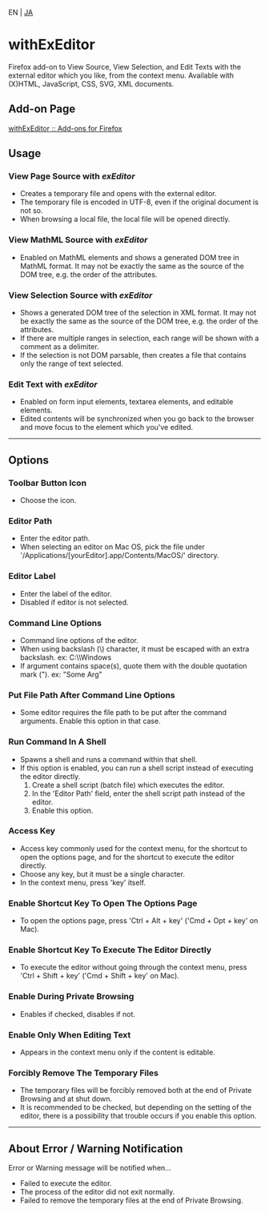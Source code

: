 EN | [JA](./README.ja.md)

# withExEditor
Firefox add-on to View Source, View Selection, and Edit Texts with the external editor which you like, from the context menu.
Available with (X)HTML, JavaScript, CSS, SVG, XML documents.

## Add-on Page
[withExEditor :: Add-ons for Firefox](https://addons.mozilla.org/addon/withexeditor/ "withExEditor :: Add-ons for Firefox")

## Usage

### View Page Source with *exEditor*
* Creates a temporary file and opens with the external editor.
* The temporary file is encoded in UTF-8, even if the original document is not so.
* When browsing a local file, the local file will be opened directly.

### View MathML Source with *exEditor*
* Enabled on MathML elements and shows a generated DOM tree in MathML format. It may not be exactly the same as the source of the DOM tree, e.g. the order of the attributes.

### View Selection Source with *exEditor*
* Shows a generated DOM tree of the selection in XML format. It may not be exactly the same as the source of the DOM tree, e.g. the order of the attributes.
* If there are multiple ranges in selection, each range will be shown with a comment as a delimiter.
* If the selection is not DOM parsable, then creates a file that contains only the range of text selected.

### Edit Text with *exEditor*
* Enabled on form input elements, textarea elements, and editable elements.
* Edited contents will be synchronized when you go back to the browser and move focus to the element which you've edited.

***

## Options

### Toolbar Button Icon
* Choose the icon.

### Editor Path
* Enter the editor path.
* When selecting an editor on Mac OS, pick the file under '/Applications/[yourEditor].app/Contents/MacOS/' directory.

### Editor Label
* Enter the label of the editor.
* Disabled if editor is not selected.

### Command Line Options
* Command line options of the editor.
* When using backslash (\\) character, it must be escaped with an extra backslash. ex: C:\\\\Windows
* If argument contains space(s), quote them with the double quotation mark ("). ex: "Some Arg"

### Put File Path After Command Line Options
* Some editor requires the file path to be put after the command arguments. Enable this option in that case.

### Run Command In A Shell
* Spawns a shell and runs a command within that shell.
* If this option is enabled, you can run a shell script instead of executing the editor directly.
  1. Create a shell script (batch file) which executes the editor.
  2. In the 'Editor Path' field, enter the shell script path instead of the editor.
  3. Enable this option.

### Access Key
* Access key commonly used for the context menu, for the shortcut to open the options page, and for the shortcut to execute the editor directly.
* Choose any key, but it must be a single character.
* In the context menu, press 'key' itself.

### Enable Shortcut Key To Open The Options Page
* To open the options page, press 'Ctrl + Alt + key' ('Cmd + Opt + key' on Mac).

### Enable Shortcut Key To Execute The Editor Directly
* To execute the editor without going through the context menu, press 'Ctrl + Shift + key' ('Cmd + Shift + key' on Mac).

### Enable During Private Browsing
* Enables if checked, disables if not.

### Enable Only When Editing Text
* Appears in the context menu only if the content is editable.

### Forcibly Remove The Temporary Files
* The temporary files will be forcibly removed both at the end of Private Browsing and at shut down.
* It is recommended to be checked, but depending on the setting of the editor, there is a possibility that trouble occurs if you enable this option.

***

## About Error / Warning Notification
Error or Warning message will be notified when...
* Failed to execute the editor.
* The process of the editor did not exit normally.
* Failed to remove the temporary files at the end of Private Browsing.
